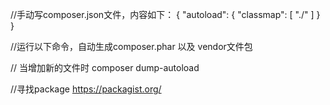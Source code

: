 //手动写composer.json文件，内容如下：
 {
    "autoload": {
        "classmap": [
            "./"
        ]
    }
}


//运行以下命令，自动生成composer.phar 以及 vendor文件包

// 当增加新的文件时
composer dump-autoload


//寻找package
https://packagist.org/ 